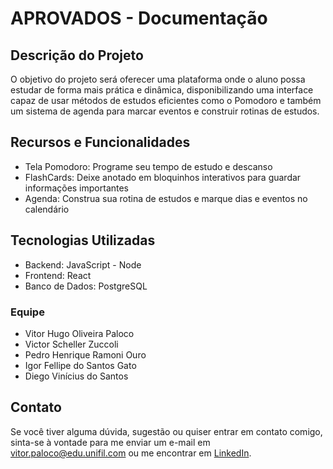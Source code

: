 <!DOCTYPE html>
<html lang="en">
<head>
    <meta charset="UTF-8">
    <meta name="viewport" content="width=device-width, initial-scale=1.0">
</head>
<body>
  <h1>APROVADOS - Documentação</h1>

  <h2>Descrição do Projeto</h2>
  <p>O objetivo do projeto será oferecer uma plataforma onde o aluno possa estudar de forma mais prática e dinâmica, disponibilizando uma interface capaz de usar métodos de estudos eficientes como o Pomodoro e também um sistema de agenda para marcar eventos e construir rotinas de estudos.</p>

  <h2>Recursos e Funcionalidades</h2>
  <ul>
      <li>Tela Pomodoro: Programe seu tempo de estudo e descanso</li>
      <li>FlashCards: Deixe anotado em bloquinhos interativos para guardar informações importantes</li>
      <li>Agenda: Construa sua rotina de estudos e marque dias e eventos no calendário</li>
  </ul>

  <h2>Tecnologias Utilizadas</h2>
  <ul>
      <li>Backend: JavaScript - Node</li>
      <li>Frontend: React</li>
      <li>Banco de Dados: PostgreSQL</li>
    </ul>

  <h3>Equipe</h3>
  <ul>
      <li>Vitor Hugo Oliveira Paloco</li>
      <li>Victor Scheller Zuccoli</li>
      <li>Pedro Henrique Ramoni Ouro</li>
      <li>Igor Fellipe do Santos Gato</li>
      <li>Diego Vinícius do Santos</li>
    </ul>

  <h2>Contato</h2>
  <p>Se você tiver alguma dúvida, sugestão ou quiser entrar em contato comigo, sinta-se à vontade para me enviar um e-mail em <a href="mailto:vitor.paloco@edu.unifil.com">vitor.paloco@edu.unifil.com</a> ou me encontrar em <a href="https://www.linkedin.com/in/vitor-hugo-oliveira-paloco-b64126278/">LinkedIn</a>.</p>
</body>
</html>
